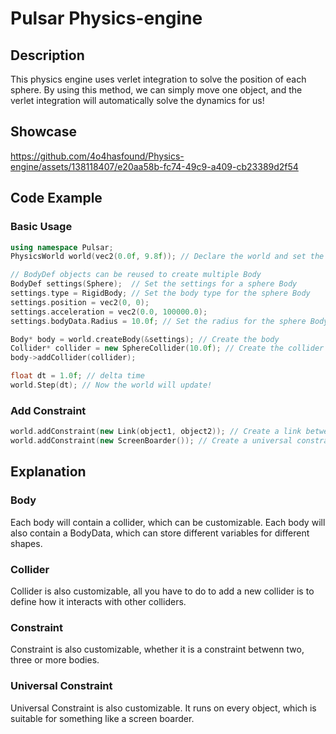 # Pulsar Physics-engine
## Description
This physics engine uses verlet integration to solve the position of each sphere. By using this method, we can simply move one object, and the verlet integration will automatically solve the dynamics for us!
## Showcase
https://github.com/4o4hasfound/Physics-engine/assets/138118407/e20aa58b-fc74-49c9-a409-cb23389d2f54

## Code Example
### Basic Usage
```c++
using namespace Pulsar;
PhysicsWorld world(vec2(0.0f, 9.8f)); // Declare the world and set the gravity

// BodyDef objects can be reused to create multiple Body
BodyDef settings(Sphere);  // Set the settings for a sphere Body
settings.type = RigidBody; // Set the body type for the sphere Body
settings.position = vec2(0, 0);
settings.acceleration = vec2(0.0, 100000.0);
settings.bodyData.Radius = 10.0f; // Set the radius for the sphere Body

Body* body = world.createBody(&settings); // Create the body
Collider* collider = new SphereCollider(10.0f); // Create the collider
body->addCollider(collider);

float dt = 1.0f; // delta time
world.Step(dt); // Now the world will update!
```
### Add Constraint
```c++
world.addConstraint(new Link(object1, object2)); // Create a link between two objects
world.addConstraint(new ScreenBoarder()); // Create a universal constraint that runs on every object
```

## Explanation
### Body
Each body will contain a collider, which can be customizable. Each body will also contain a BodyData, which can store different variables for different shapes.
### Collider
Collider is also customizable, all you have to do to add a new collider is to define how it interacts with other colliders.
### Constraint
Constraint is also customizable, whether it is a constraint betwenn two, three or more bodies.
### Universal Constraint
Universal Constraint is also customizable. It runs on every object, which is suitable for something like a screen boarder. 
